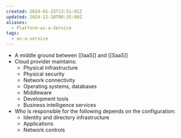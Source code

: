 ```yaml
---
created: 2024-01-25T13:51:01Z
updated: 2024-12-10T08:35:00Z
aliases:
  - Platform-as-a-Service
tags:
  - as-a-service
---
```

- A middle ground between [[IaaS]] and [[SaaS]]
- Cloud provider maintains:
	- Physical infrastructure
	- Physical security
	- Network connectivity
	- Operating systems, databases
	- Middleware
	- Development tools
	- Business intelligence services
- Who is responsible for the following depends on the configuration:
	- Identity and directory infrastructure
	- Applications
	- Network controls